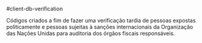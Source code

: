 #client-db-verification

Códigos criados a fim de fazer uma verificação tardia de pessoas expostas politicamente e pessoas sujeitas à sanções internacionais da Organização das Nações Unidas para auditoria dos órgãos fiscais responsáveis.

